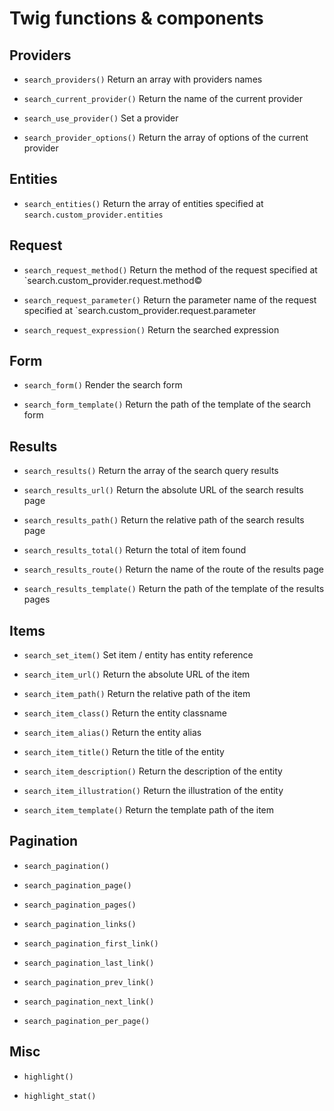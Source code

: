 # Twig functions & components

## Providers

- `search_providers()`
    Return an array with providers names

- `search_current_provider()`
    Return the name of the current provider

- `search_use_provider()`
    Set a provider

- `search_provider_options()`
    Return the array of options of the current provider

## Entities

- `search_entities()`
    Return the array of entities specified at `search.custom_provider.entities`

## Request

- `search_request_method()`
    Return the method of the request specified at `search.custom_provider.request.method©

- `search_request_parameter()`
    Return the parameter name of the request specified at `search.custom_provider.request.parameter

- `search_request_expression()`
    Return the searched expression

## Form

- `search_form()`
    Render the search form

- `search_form_template()`
    Return the path of the template of the search form

## Results

- `search_results()`
    Return the array of the search query results

- `search_results_url()`
    Return the absolute URL of the search results page

- `search_results_path()`
    Return the relative path of the search results page

- `search_results_total()`
    Return the total of item found

- `search_results_route()`
    Return the name of the route of the results page

- `search_results_template()`
    Return the path of the template of the results pages

## Items

- `search_set_item()`
    Set item / entity has entity reference

- `search_item_url()`
    Return the absolute URL of the item

- `search_item_path()`
    Return the relative path of the item

- `search_item_class()`
    Return the entity classname

- `search_item_alias()`
    Return the entity alias

- `search_item_title()`
    Return the title of the entity

- `search_item_description()`
    Return the description of the entity

- `search_item_illustration()`
    Return the illustration of the entity

- `search_item_template()`
    Return the template path of the item

## Pagination

- `search_pagination()`

- `search_pagination_page()`

- `search_pagination_pages()`

- `search_pagination_links()`

- `search_pagination_first_link()`

- `search_pagination_last_link()`

- `search_pagination_prev_link()`

- `search_pagination_next_link()`

- `search_pagination_per_page()`

## Misc

- `highlight()`

- `highlight_stat()`